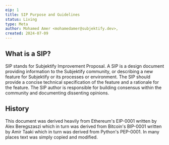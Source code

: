 ```yaml
---
eip: 1
title: SIP Purpose and Guidelines
status: Living
type: Meta
author: Mohamed Amer <mohamedamer@subjektify.dev>,
created: 2024-07-09
---
```


## What is a SIP?

SIP stands for Subjektify Improvement Proposal. A SIP is a design document providing information to the Subjektify community, or describing a new feature for Subjektify or its processes or environment. The SIP should provide a concise technical specification of the feature and a rationale for the feature. The SIP author is responsible for building consensus within the community and documenting dissenting opinions.

## History

This document was derived heavily from Ethereum's EIP-0001 written by Alex Beregszaszi which in turn was derived from Bitcoin's BIP-0001 written by Amir Taaki which in turn was derived from Python's PEP-0001. In many places text was simply copied and modified.
